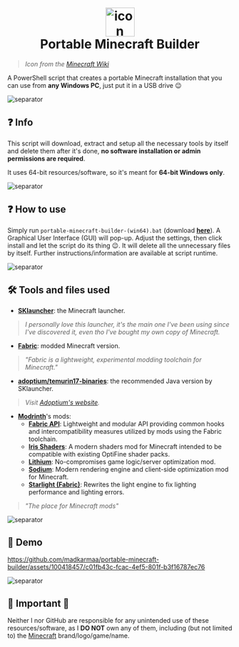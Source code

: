 <h1 align="center">
  <img src="https://static.wikia.nocookie.net/minecraft_gamepedia/images/1/12/Minecraft_Launcher_MS_Icon.png" alt="icon" style="width: 65px; height: 65px"><br>
  Portable Minecraft Builder
</h1>

> _Icon from the [Minecraft Wiki](https://minecraft.fandom.com/wiki/Minecraft_Launcher?file=Minecraft_Launcher_MS_Icon.png)_

A PowerShell script that creates a portable Minecraft installation that you can use from **any Windows PC**, just put it in a USB drive 😉

![separator](https://raw.githubusercontent.com/andreasbm/readme/master/assets/lines/rainbow.png)

## ❓ Info

This script will download, extract and setup all the necessary tools by itself and delete them after it's done, **no software installation or admin permissions are required**.

It uses 64-bit resources/software, so it's meant for **64-bit Windows only**.

![separator](https://raw.githubusercontent.com/andreasbm/readme/master/assets/lines/rainbow.png)

## ❓ How to use

Simply run `portable-minecraft-builder-(win64).bat` (download **[here](https://bit.ly/portable-mc-gui)**). A Graphical User Interface (GUI) will pop-up. Adjust the settings, then click install and let the script do its thing 😉. It will delete all the unnecessary files by itself. Further instructions/information are available at script runtime.

![separator](https://raw.githubusercontent.com/andreasbm/readme/master/assets/lines/rainbow.png)

## 🛠️ Tools and files used

- **[SKlauncher](https://skmedix.pl/)**: the Minecraft launcher.

> _I personally love this launcher, it's the main one I've been using since I've discovered it, even tho I've bought my own copy of Minecraft._

- **[Fabric](https://fabricmc.net/)**: modded Minecraft version.

> _"Fabric is a lightweight, experimental modding toolchain for Minecraft."_

- **[adoptium/temurin17-binaries](https://github.com/adoptium/temurin17-binaries/)**: the recommended Java version by SKlauncher.

> _Visit [Adoptium's website](https://adoptium.net/)._

- **[Modrinth](https://modrinth.com/)**'s mods:
  - **[Fabric API](https://modrinth.com/mod/fabric-api)**: Lightweight and modular API providing common hooks and intercompatibility measures utilized by mods using the Fabric toolchain.
  - **[Iris Shaders](https://modrinth.com/mod/iris)**: A modern shaders mod for Minecraft intended to be compatible with existing OptiFine shader packs.
  - **[Lithium](https://modrinth.com/mod/lithium)**: No-compromises game logic/server optimization mod.
  - **[Sodium](https://modrinth.com/mod/sodium)**: Modern rendering engine and client-side optimization mod for Minecraft.
  - **[Starlight (Fabric)](https://modrinth.com/mod/starlight)**: Rewrites the light engine to fix lighting performance and lighting errors.

> _"The place for Minecraft mods"_

![separator](https://raw.githubusercontent.com/andreasbm/readme/master/assets/lines/rainbow.png)

## 🎥 Demo

https://github.com/madkarmaa/portable-minecraft-builder/assets/100418457/c01fb43c-fcac-4ef5-801f-b3f16787ec76

![separator](https://raw.githubusercontent.com/andreasbm/readme/master/assets/lines/rainbow.png)

## 🚨 Important 🚨

Neither I nor GitHub are responsible for any unintended use of these resources/software, as I **DO NOT** own any of them, including (but not limited to) the [Minecraft](https://minecraft.net) brand/logo/game/name.
